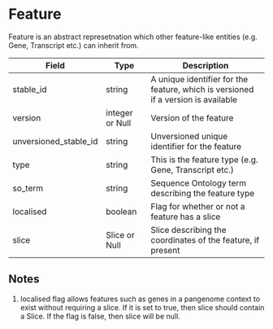 # Feature

Feature is an abstract represetnation which other feature-like entities (e.g. Gene, Transcript etc.) can inherit from. 

| Field                 | Type                | Description                         |
|-----------------------|---------------------|-------------------------------------|
| stable_id             | string              | A unique identifier for the feature, which is versioned if a version is available
| version               | integer or Null     | Version of the feature
| unversioned_stable_id | string              | Unversioned unique identifier for the feature
| type                  | string              | This is the feature type (e.g. Gene, Transcript etc.)
| so_term               | string              | Sequence Ontology term describing the feature type
| localised             | boolean             | Flag for whether or not a feature has a slice 
| slice                 | Slice or Null       | Slice describing the coordinates of the feature, if present

## Notes
1. localised flag allows features such as genes in a pangenome context to exist without requiring a slice.  If it is set to true, then slice should contain a Slice.  If the flag is false, then slice will be null.


